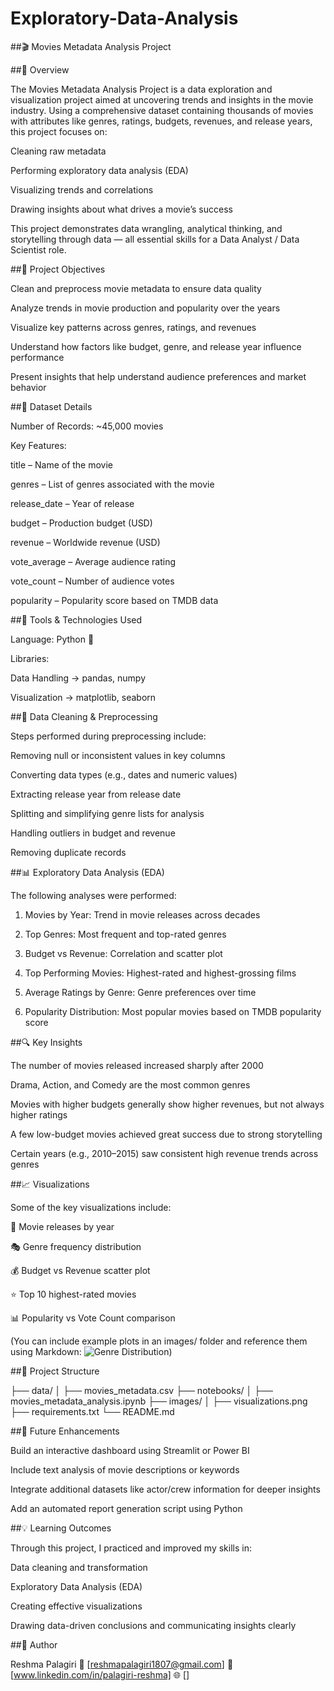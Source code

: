 # Exploratory-Data-Analysis

##🎬 Movies Metadata Analysis Project

##📖 Overview

The Movies Metadata Analysis Project is a data exploration and visualization project aimed at uncovering trends and insights in the movie industry.
Using a comprehensive dataset containing thousands of movies with attributes like genres, ratings, budgets, revenues, and release years, this project focuses on:

Cleaning raw metadata

Performing exploratory data analysis (EDA)

Visualizing trends and correlations

Drawing insights about what drives a movie’s success


This project demonstrates data wrangling, analytical thinking, and storytelling through data — all essential skills for a Data Analyst / Data Scientist role.


##🎯 Project Objectives

Clean and preprocess movie metadata to ensure data quality

Analyze trends in movie production and popularity over the years

Visualize key patterns across genres, ratings, and revenues

Understand how factors like budget, genre, and release year influence performance

Present insights that help understand audience preferences and market behavior


##🧩 Dataset Details

Number of Records: ~45,000 movies

Key Features:

title – Name of the movie

genres – List of genres associated with the movie

release_date – Year of release

budget – Production budget (USD)

revenue – Worldwide revenue (USD)

vote_average – Average audience rating

vote_count – Number of audience votes

popularity – Popularity score based on TMDB data


##🧠 Tools & Technologies Used

Language: Python 🐍

Libraries:

Data Handling → pandas, numpy

Visualization → matplotlib, seaborn


##🧹 Data Cleaning & Preprocessing

Steps performed during preprocessing include:

Removing null or inconsistent values in key columns

Converting data types (e.g., dates and numeric values)

Extracting release year from release date

Splitting and simplifying genre lists for analysis

Handling outliers in budget and revenue

Removing duplicate records


##📊 Exploratory Data Analysis (EDA)

The following analyses were performed:

1. Movies by Year: Trend in movie releases across decades


2. Top Genres: Most frequent and top-rated genres


3. Budget vs Revenue: Correlation and scatter plot


4. Top Performing Movies: Highest-rated and highest-grossing films


5. Average Ratings by Genre: Genre preferences over time


6. Popularity Distribution: Most popular movies based on TMDB popularity score


##🔍 Key Insights

The number of movies released increased sharply after 2000

Drama, Action, and Comedy are the most common genres

Movies with higher budgets generally show higher revenues, but not always higher ratings

A few low-budget movies achieved great success due to strong storytelling

Certain years (e.g., 2010–2015) saw consistent high revenue trends across genres


##📈 Visualizations

Some of the key visualizations include:

📆 Movie releases by year

🎭 Genre frequency distribution

💰 Budget vs Revenue scatter plot

⭐ Top 10 highest-rated movies

📊 Popularity vs Vote Count comparison


(You can include example plots in an images/ folder and reference them using Markdown:
![Genre Distribution](images/genre_distribution.png))


##📁 Project Structure

├── data/
│   ├── movies_metadata.csv
├── notebooks/
│   ├── movies_metadata_analysis.ipynb
├── images/
│   ├── visualizations.png
├── requirements.txt
└── README.md


##🚀 Future Enhancements

Build an interactive dashboard using Streamlit or Power BI

Include text analysis of movie descriptions or keywords

Integrate additional datasets like actor/crew information for deeper insights

Add an automated report generation script using Python


##💡 Learning Outcomes

Through this project, I practiced and improved my skills in:

Data cleaning and transformation

Exploratory Data Analysis (EDA)

Creating effective visualizations

Drawing data-driven conclusions and communicating insights clearly


##👤 Author

Reshma Palagiri
📧 [reshmapalagiri1807@gmail.com]
💼 [www.linkedin.com/in/palagiri-reshma]
🌐 []



